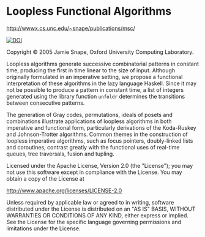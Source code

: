 Loopless Functional Algorithms
==============================

http://wwwx.cs.unc.edu/~snape/publications/msc/

[![DOI](https://zenodo.org/badge/8990554.svg)](https://zenodo.org/badge/latestdoi/8990554)

Copyright &copy; 2005 Jamie Snape, Oxford University Computing Laboratory.

Loopless algorithms generate successive combinatorial patterns in constant time,
producing the first in time linear to the size of input. Although originally
formulated in an imperative setting, we propose a functional interpretation of
these algorithms in the lazy language Haskell. Since it may not be possible to
produce a pattern in constant time, a list of integers generated using the
library function `unfoldr` determines the transitions between consecutive
patterns.

The generation of Gray codes, permutations, ideals of posets and
combinations illustrate applications of loopless algorithms in both imperative
and functional form, particularly derivations of the Koda-Ruskey and
Johnson-Trotter algorithms. Common themes in the construction of loopless
imperative algorithms, such as focus pointers, doubly-linked lists and
coroutines, contrast greatly with the functional uses of real-time queues, tree
traversals, fusion and tupling.


Licensed under the Apache License, Version 2.0 (the "License"); you may not use
this software except in compliance with the License. You may obtain a copy of
the License at

http://www.apache.org/licenses/LICENSE-2.0

Unless required by applicable law or agreed to in writing, software distributed
under the License is distributed on an "AS IS" BASIS, WITHOUT WARRANTIES OR
CONDITIONS OF ANY KIND, either express or implied. See the License for the
specific language governing permissions and limitations under the License.
